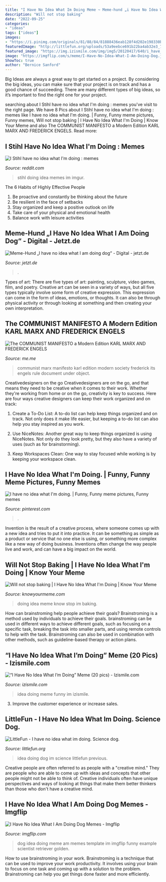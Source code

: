 ```yaml
---
title: "I Have No Idea What Im Doing Meme ~ Meme-hund „i Have No Idea What I Am Doing Dog“"
description: "Will not stop baking"
date: "2022-09-25"
categories:
- "ideas"
tags: ["ideas"]
images:
- "https://i.pinimg.com/originals/81/88/84/81888436eab128f4d202e198330ba241.png"
featuredImage: "http://littlefun.org/uploads/53a9eebce691b22ba4ab32e3_736.jpg"
featured_image: "https://img.izismile.com/img/img5/20120417/640/i_have_no_idea_what_im_doing_meme_640_03.jpg"
image: "https://imgflip.com/s/meme/I-Have-No-Idea-What-I-Am-Doing-Dog.jpg"
ShowToc: true
author: "Bernice Sanford"
---
```



Big Ideas are always a great way to get started on a project. By considering the big ideas, you can make sure that your project is on track and has a good chance of succeeding. There are many different types of big ideas, so it’s important to find the right one for your project.

	

		
searching about I Stihl have no idea what I&#039;m doing : memes you've visit to the right page. We have 8 Pics about I Stihl have no idea what I&#039;m doing : memes like I have no idea what I&#039;m doing. | Funny, Funny meme pictures, Funny memes, Will not stop baking | I Have No Idea What I&#039;m Doing | Know Your Meme and also The COMMUNIST MANIFESTO a Modern Edition KARL MARX AND FREDERICK ENGELS. Read more:
		
    
## I Stihl Have No Idea What I&#039;m Doing : Memes

<img loading=lazy src="http://i.imgur.com/gSwSy0S.jpg" onerror="this.onerror=null;this.src='https://tse3.mm.bing.net/th?id=OIP.dTQEyyl6HKQWexKmMiBm2QHaHa&amp;pid=15.1';" alt="I Stihl have no idea what I&#039;m doing : memes">

_Source: reddit.com_

>stihl doing idea memes im imgur. 

	

The 6 Habits of Highly Effective People
1. Be proactive and constantly be thinking about the future 
2. Be resilient in the face of setbacks 
3. Stay organized and keep a positive outlook on life 
4. Take care of your physical and emotional health 
5. Balance work with leisure activities 

    
## Meme-Hund „I Have No Idea What I Am Doing Dog“ - Digital - Jetzt.de

<img loading=lazy src="https://caching-production.jetzt.de/attachments/959020576230003450-bildschirmfoto-2018-01-09-um-13-30-41.78.0.1002.1002.full.png" onerror="this.onerror=null;this.src='https://tse4.mm.bing.net/th?id=OIP.PeAHhXvCDwoureOctxslvwHaHa&amp;pid=15.1';" alt="Meme-Hund „I have no idea what I am doing dog“ - Digital - jetzt.de">

_Source: jetzt.de_

>. 

	

Types of art: There are five types of art: painting, sculpture, video games, film, and poetry.
Creative art can be seen in a variety of ways, but all five types typically involve some form of creative expression. This expression can come in the form of ideas, emotions, or thoughts. It can also be through physical activity or through looking at something and then creating your own interpretation.

    
## The COMMUNIST MANIFESTO A Modern Edition KARL MARX AND FREDERICK ENGELS

<img loading=lazy src="https://pics.me.me/thumb_the-communist-manifesto-a-modern-edition-karl-marx-and-frederick-22229947.png" onerror="this.onerror=null;this.src='https://tse2.mm.bing.net/th?id=OIP.0xB2gczZgQll0ZAXuX27_wAAAA&amp;pid=15.1';" alt="The COMMUNIST MANIFESTO a Modern Edition KARL MARX AND FREDERICK ENGELS">

_Source: me.me_

>communist marx manifesto karl edition modern society frederick its engels rule document under object. 

	

Creativedesigners on the go
Creativedesigners are on the go, and that means they need to be creative when it comes to their work. Whether they're working from home or on the go, creativity is key to success. Here are four ways creative designers can keep their work organized and on track:
1. Create a To-Do List: A to-do list can help keep things organized and on track. Not only does it make life easier, but keeping a to-do list can also help you stay inspired as you work.

2. Use NiceNotes: Another great way to keep things organized is using NiceNotes. Not only do they look pretty, but they also have a variety of uses (such as for brainstorming).

3. Keep Workspaces Clean: One way to stay focused while working is by keeping your workspace clean.

    
## I Have No Idea What I&#039;m Doing. | Funny, Funny Meme Pictures, Funny Memes

<img loading=lazy src="https://i.pinimg.com/originals/81/88/84/81888436eab128f4d202e198330ba241.png" onerror="this.onerror=null;this.src='https://tse1.mm.bing.net/th?id=OIP.lFU5yQc0bhQySWuy_ep27wHaLH&amp;pid=15.1';" alt="I have no idea what I&#039;m doing. | Funny, Funny meme pictures, Funny memes">

_Source: pinterest.com_

>. 

	

Invention is the result of a creative process, where someone comes up with a new idea and tries to put it into practice. It can be something as simple as a product or service that no one else is using, or something more complex like a new way of doing business. Inventions often change the way people live and work, and can have a big impact on the world.

    
## Will Not Stop Baking | I Have No Idea What I&#039;m Doing | Know Your Meme

<img loading=lazy src="http://i0.kym-cdn.com/photos/images/facebook/000/351/829/334.jpg" onerror="this.onerror=null;this.src='https://tse3.mm.bing.net/th?id=OIP.7_hHz7IvRT7X3NeHF3Eg-gHaKd&amp;pid=15.1';" alt="Will not stop baking | I Have No Idea What I&#039;m Doing | Know Your Meme">

_Source: knowyourmeme.com_

>doing idea meme know stop im baking. 

	

How can brainstroming help people achieve their goals?
Brainstroming is a method used by individuals to achieve their goals. brainstroming can be used in different ways to achieve different goals, such as focusing on a specific task, breaking the task into smaller parts, and using remote controls to help with the task. Brainstroming can also be used in combination with other methods, such as guideline-based therapy or action plans.

    
## “I Have No Idea What I’m Doing” Meme (20 Pics) - Izismile.com

<img loading=lazy src="https://img.izismile.com/img/img5/20120417/640/i_have_no_idea_what_im_doing_meme_640_03.jpg" onerror="this.onerror=null;this.src='https://tse3.mm.bing.net/th?id=OIP.Pl2pQMHhErS2-fHgpFDa4AHaKD&amp;pid=15.1';" alt="“I Have No Idea What I’m Doing” Meme (20 pics) - Izismile.com">

_Source: izismile.com_

>idea doing meme funny im izismile. 

	

3. Improve the customer experience or increase sales.

    
## LittleFun - I Have No Idea What Im Doing. Science Dog.

<img loading=lazy src="http://littlefun.org/uploads/53a9eebce691b22ba4ab32e3_736.jpg" onerror="this.onerror=null;this.src='https://tse2.mm.bing.net/th?id=OIP.4RDk8aJXBcfyOXSqx-HLxAHaEN&amp;pid=15.1';" alt="LittleFun - I have no idea what im doing. Science dog.">

_Source: littlefun.org_

>idea doing dog im science littlefun previous. 

	

Creative people are often referred to as people with a "creative mind." They are people who are able to come up with ideas and concepts that other people might not be able to think of. Creative individuals often have unique perspectives and ways of looking at things that make them better thinkers than those who don't have a creative mind.

    
## I Have No Idea What I Am Doing Dog Memes - Imgflip

<img loading=lazy src="https://imgflip.com/s/meme/I-Have-No-Idea-What-I-Am-Doing-Dog.jpg" onerror="this.onerror=null;this.src='https://tse2.mm.bing.net/th?id=OIP.K-0PCSQVAJA1wJbhDhuUnQHaHa&amp;pid=15.1';" alt="I Have No Idea What I Am Doing Dog Memes - Imgflip">

_Source: imgflip.com_

>dog idea doing meme am memes template im imgflip funny example scientist retriever golden. 

	

How to use brainstroming in your work.
Brainstroming is a technique that can be used to improve your work productivity. It involves using your brain to focus on one task and coming up with a solution to the problem. Brainstroming can help you get things done faster and more efficiently.

